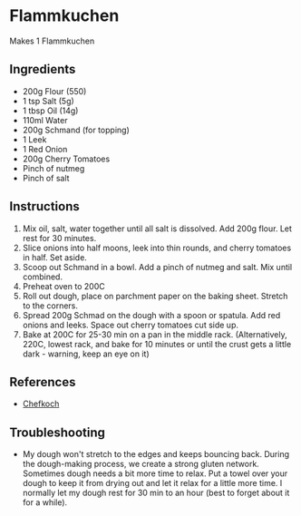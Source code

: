 # Flammkuchen

Makes 1 Flammkuchen

## Ingredients
* 200g Flour (550)
* 1 tsp Salt (5g)
* 1 tbsp Oil (14g)
* 110ml Water
* 200g Schmand (for topping)
* 1 Leek
* 1 Red Onion
* 200g Cherry Tomatoes
* Pinch of nutmeg
* Pinch of salt


## Instructions
1. Mix oil, salt, water together until all salt is dissolved. Add 200g flour. Let rest for 30 minutes.
2. Slice onions into half moons, leek into thin rounds, and cherry tomatoes in half. Set aside.
3. Scoop out Schmand in a bowl. Add a pinch of nutmeg and salt. Mix until combined.
4. Preheat oven to 200C
5. Roll out dough, place on parchment paper on the baking sheet. Stretch to the corners.
6. Spread 200g Schmad on the dough with a spoon or spatula. Add red onions and leeks. Space out cherry tomatoes cut side up.
7. Bake at 200C for 25-30 min on a pan in the middle rack. (Alternatively, 220C, lowest rack, and bake for 10 minutes or until the crust gets a little dark - warning, keep an eye on it)

## References
* [Chefkoch](https://www.chefkoch.de/rezepte/1112251217261411/Einfacher-Flammkuchen.html)

## Troubleshooting
* My dough won't stretch to the edges and keeps bouncing back. During the dough-making process, we create a strong gluten network. Sometimes dough needs a bit more time to relax. Put a towel over your dough to keep it from drying out and let it relax for a little more time. I normally let my dough rest for 30 min to an hour (best to forget about it for a while).
